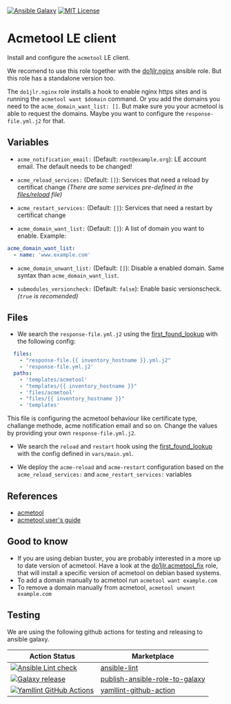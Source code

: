 [![Ansible Galaxy](https://raw.githubusercontent.com/roles-ansible/ansible_role_acmetool/main/.github/galaxy.svg?sanitize=true)](https://galaxy.ansible.com/do1jlr/acmetool) [![MIT License](https://raw.githubusercontent.com/roles-ansible/ansible_role_acmetool/main/.github/license.svg?sanitize=true)](https://github.com/roles-ansible/ansible_role_acmetool/blob/main/LICENCE)

 Acmetool LE client
==================

Install and configure the `acmetool` LE client.

We recomend to use this role together with the [do1jlr.nginx](https://github.com/do1jlr/ansible_role_nginx.git) ansible role. But this role has a standalone version too.

The ``do1jlr.nginx`` role installs a hook to enable nginx https sites and is running the ``acmetool want $domain`` command. Or you add the domains you need to the ``acme_domain_want_list: []``. But make sure you your acmetool is able to request the domains. Maybe you want to configure the ``response-file.yml.j2`` for that.


 Variables
-----------

* ``acme_notification_email:`` (Default: ``root@example.org``):
  LE account email. The default needs to be changed!

* ``acme_reload_services:`` (Default: ``[]``):
  Services that need a reload by certificat change
  *(There are some services pre-defined in the [files/reload](files/reload) file)*

* ``acme_restart_services:`` (Default: ``[]``):
  Services that need a restart by certificat change

* ``acme_domain_want_list:`` (Default: ``[]``):
  A list of domain you want to enable. Example:
```yml
acme_domain_want_list:
  - name: 'www.example.com'
```

* ``acme_domain_unwant_list:`` (Default: ``[]``):
  Disable a enabled domain. Same syntax than ``acme_domain_want_list``.

* ``submodules_versioncheck:`` (Default: ``false``):
  Enable basic versionscheck. *(``true`` is recomended)*


 Files
-------
* We search the ``response-file.yml.j2`` using the [first_found_lookup](https://docs.ansible.com/ansible/latest/collections/ansible/builtin/first_found_lookup.html) with the following config:
```yaml
  files:
    - "response-file.{{ inventory_hostname }}.yml.j2"
    - 'response-file.yml.j2'
  paths:
    - 'templates/acmetool'
    - "templates/{{ inventory_hostname }}"
    - 'files/acmetool'
    - "files/{{ inventory_hostname }}"
    - 'templates'
```
This file is configuring the acmetool behaviour like certificate type, challange methode, acme notification email and so on. Change the values by providing your own ``response-file.yml.j2``.

* We search the ``reload`` and ``restart`` hook using the [first_found_lookup](https://docs.ansible.com/ansible/latest/collections/ansible/builtin/first_found_lookup.html) with the config defined in ``vars/main.yml``.

* We deploy the ``acme-reload`` and ``acme-restart`` configuration based on the ``acme_reload_services:`` and ``acme_restart_services:`` variables

 References
------------

* [acmetool](https://github.com/hlandau/acmetool)
* [acmetool user's guide](https://hlandau.github.io/acmetool/userguide)

 Good to know
--------------
+ If you are using debian buster, you are probably interested in a more up to date version of acmetool. Have a look at the [do1jlr.acmetool_fix](https://galaxy.ansible.com/do1jlr/acmetool_fix) role, that will install a specific version of acmetool on debian based systems.
+ To add a domain manually to acmetool run ``acmetool want example.com``
+ To remove a domain manually from acmetool, ``acmetool unwant example.com``

 Testing
---------
We are using the following github actions for testing and releasing to ansible galaxy.

| Action Status | Marketplace |
| ------------- | ----------- |
| [![Ansible Lint check](https://github.com/roles-ansible/ansible_role_acmetool/actions/workflows/ansible-linting-check.yml/badge.svg)](https://github.com/roles-ansible/ansible_role_acmetool/actions/workflows/ansible-linting-check.yml) | [ansible-lint](https://github.com/marketplace/actions/ansible-lint) |
| [![Galaxy release](https://github.com/roles-ansible/ansible_role_acmetool/actions/workflows/galaxy.yml/badge.svg)](https://github.com/roles-ansible/ansible_role_acmetool/actions/workflows/galaxy.yml) | [publish-ansible-role-to-galaxy](https://github.com/marketplace/actions/publish-ansible-role-to-galaxy) |
| [![Yamllint GitHub Actions](https://github.com/roles-ansible/ansible_role_acmetool/actions/workflows/yamllint.yaml/badge.svg)](https://github.com/roles-ansible/ansible_role_acmetool/actions/workflows/yamllint.yaml) | [yamllint-github-action](https://github.com/marketplace/actions/yamllint-github-action) |
